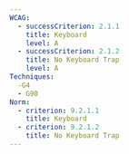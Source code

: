 ```yaml
---
WCAG:
  - successCriterion: 2.1.1
    title: Keyboard
    level: A
  - successCriterion: 2.1.2
    title: No Keyboard Trap
    level: A
Techniques:
  -G4
  - G90
Norm:
  - criterion: 9.2.1.1
    title: Keyboard
  - criterion: 9.2.1.2
    title: No Keyboard Trap
---
```

